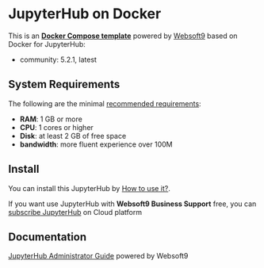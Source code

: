 # JupyterHub on Docker  

This is an **[Docker Compose template](https://github.com/Websoft9/docker-library)** powered by [Websoft9](https://www.websoft9.com) based on Docker for JupyterHub:


 - community:  5.2.1, latest


## System Requirements

The following are the minimal [recommended requirements](https://www.jupyterhub.org/docs/user_guide/en/install-requirements.html):

* **RAM**: 1 GB or more
* **CPU**: 1 cores or higher
* **Disk**: at least 2 GB of free space
* **bandwidth**: more fluent experience over 100M  

## Install

You can install this JupyterHub by [How to use it?](https://github.com/Websoft9/docker-library#how-to-use-it).   

If you want use JupyterHub with **Websoft9 Business Support** free, you can [subscribe JupyterHub](https://www.websoft9.com/apps) on Cloud platform

## Documentation

[JupyterHub Administrator Guide](https://support.websoft9.com/docs/jupyterhub) powered by Websoft9
